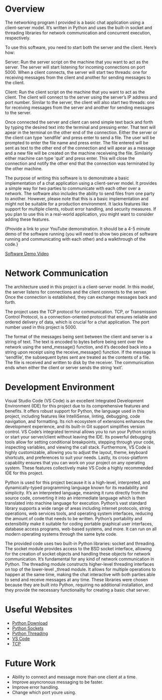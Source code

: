 # Overview

The networking program I provided is a basic chat application using a client-server model. It’s written in Python and uses the built-in socket and threading libraries for network communication and concurrent execution, respectively.

To use this software, you need to start both the server and the client. Here’s how:

Server: Run the server script on the machine that you want to act as the server. The server will start listening for incoming connections on port 5000. When a client connects, the server will start two threads: one for receiving messages from the client and another for sending messages to the client.

Client: Run the client script on the machine that you want to act as the client. The client will connect to the server using the server’s IP address and port number. Similar to the server, the client will also start two threads: one for receiving messages from the server and another for sending messages to the server.

Once connected the server and client can send simple text back and forth by typing the desired text into the terminal and pressing enter. That text will apear in the terminal on the other end of the connection. Either the server or the client can type 'sendfile' and press enter to send a file. The user will be prompted to enter the file name and press enter. The file entered will be sent as text to the other end of the connection and will apear as a message and a new file will be created on the machine receiveing the file. Similairly either machine can type 'quit' and press enter. This will close the connection and notify the other end that the connection was terminated by the other machine.

The purpose of writing this software is to demonstrate a basic implementation of a chat application using a client-server model. It provides a simple way for two parties to communicate with each other over a network. The software also includes the ability to send files from one party to another. However, please note that this is a basic implementation and might not be suitable for a production environment. It lacks features like support for multiple clients, robust error handling, and security measures. If you plan to use this in a real-world application, you might want to consider adding these features.

{Provide a link to your YouTube demonstration.  It should be a 4-5 minute demo of the software running (you will need to show two pieces of software running and communicating with each other) and a walkthrough of the code.}

[Software Demo Video](http://youtube.link.goes.here)

# Network Communication

The architecture used in this project is a client-server model. In this model, the server listens for connections and the client connects to the server. Once the connection is established, they can exchange messages back and forth.

The project uses the TCP protocol for communication. TCP, or Transmission Control Protocol, is a connection-oriented protocol that ensures reliable and ordered delivery of data, which is crucial for a chat application. The port number used in this project is 5000.

The format of the messages being sent between the client and server is a string of text. The text is encoded to bytes before being sent over the network using the send_message() function, and it’s decoded back into a string upon receipt using the receive_message() function. If the message is ‘sendfile’, the subsequent bytes sent are treated as the contents of a file. The file is received and written to disk by the receiver. The communication ends when either the client or server sends the string ‘exit’.

# Development Environment

Visual Studio Code (VS Code) is an excellent Integrated Development Environment (IDE) for this project due to its comprehensive features and benefits. It offers robust support for Python, the language used in this project, including features like IntelliSense, linting, debugging, code navigation, and formatting. Its rich ecosystem of extensions enhances the development experience, and its built-in Git support simplifies version control. VS Code’s integrated terminal allows you to run your Python scripts or start your server/client without leaving the IDE. Its powerful debugging tools allow for setting conditional breakpoints, stepping through your code, inspecting variables, and viewing the call stack. Furthermore, VS Code is highly customizable, allowing you to adjust the layout, theme, keyboard shortcuts, and preferences to suit your needs. Lastly, its cross-platform capability ensures that you can work on your project on any operating system. These features collectively make VS Code a highly recommended IDE for this project.

Python is used for this project because it is a high-level, interpreted, and dynamically-typed programming language known for its readability and simplicity. It’s an interpreted language, meaning it runs directly from the source code, converting it into an intermediate language which is then translated into machine language for execution. Python’s vast standard library supports a wide range of areas including internet protocols, string operations, web services tools, and operating system interfaces, reducing the amount of code that needs to be written. Python’s portability and extensibility make it suitable for coding portable graphical user interfaces, database access programs, web-based systems, and more. It can run on all modern operating systems through the same byte code.

The provided code uses two built-in Python libraries: socket and threading. The socket module provides access to the BSD socket interface, allowing for the creation of socket objects and handling these objects for network communication. It’s fundamental for any kind of network communication in Python. The threading module constructs higher-level threading interfaces on top of the lower-level _thread module. It allows for multiple operations to happen at the same time, making the chat interactive with both parties able to send and receive messages at any time. These libraries were chosen because they are built into Python, requiring no additional installation, and they provide the necessary functionality for creating a basic chat server.

# Useful Websites

* [Python Download](https://www.python.org/downloads/)
* [Python Sockets](https://docs.python.org/3/library/socket.html)
* [Python Threading](https://docs.python.org/3/library/threading.html)
* [VS Code](https://code.visualstudio.com/download)
* [TCP](https://www.fortinet.com/resources/cyberglossary/tcp-ip#:~:text=Transmission%20Control%20Protocol%20(TCP)%20is,data%20and%20messages%20over%20networks.)

# Future Work

* Ability to connect and message more than one client at a time.
* Improve asyncronous messaging to be faster.
* Improve error handling.
* Change which port youre using.